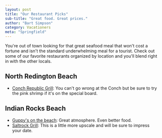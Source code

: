 ```yaml
---
layout: post
title: "Our Restaurant Picks"
sub-title: "Great food. Great prices."
author: "Bart Simpson"
category: Vacationers
meta: "Springfield"
---
```


You're out of town looking for that great seafood meal that won't cost a fortune and isn't the standard underwhelming meal for a tourist. Check out some of our favorite restaurants organized by location and you'll blend right in with the other locals.

## North Redington Beach

* [Conch Republic Grill](https://www.conchrepublicgrill.com): You can't go wrong at the Conch but be sure to try the pink shrimp if it's on the special board. 

## Indian Rocks Beach

* [Guppy's on the beach](https://www.3bestchefs.com): Great atmosphere. Even better food.
* [Saltrock Grill](https://www.saltrockgrill.com): This is a little more upscale and will be sure to impress your date.

